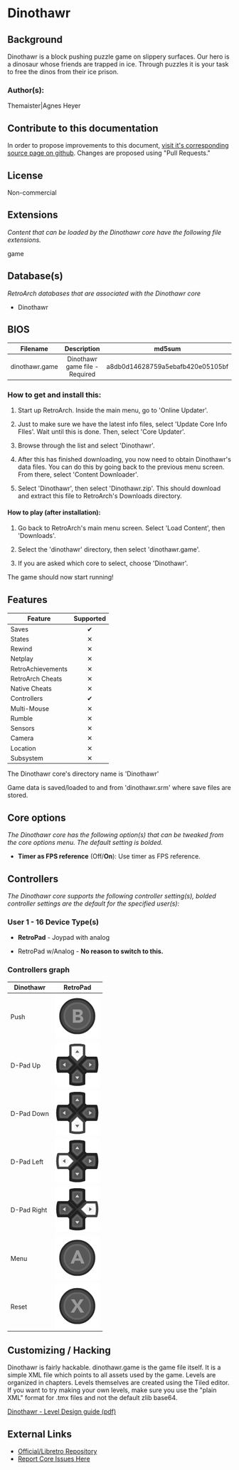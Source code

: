 # Dinothawr

## Background

Dinothawr is a block pushing puzzle game on slippery surfaces. Our hero is a dinosaur whose friends are trapped in ice. Through puzzles it is your task to free the dinos from their ice prison.

### Author(s):

Themaister|Agnes Heyer

## Contribute to this documentation

In order to propose improvements to this document, [visit it's corresponding source page on github](https://github.com/libretro/docs/tree/master/docs/library/dinothawr.md). Changes are proposed using "Pull Requests."

## License

Non-commercial

## Extensions

*Content that can be loaded by the Dinothawr core have the following file extensions.*

game

## Database(s)

*RetroArch databases that are associated with the Dinothawr core*

* Dinothawr

## BIOS

|   Filename      |    Description                 |              md5sum                      |
|:---------------:|:------------------------------:|:----------------------------------------:|
| dinothawr.game  | Dinothawr game file - Required | a8db0d14628759a5ebafb420e05105bf         |

### How to get and install this:

1. Start up RetroArch. Inside the main menu, go to 'Online Updater'.

2. Just to make sure we have the latest info files, select 'Update Core Info FIles'. Wait until this is done. Then, select 'Core Updater'.

3. Browse through the list and select 'Dinothawr'.

4. After this has finished downloading, you now need to obtain Dinothawr's data files. You can do this by going back to the previous menu screen. From there, select 'Content Downloader'.

5. Select 'Dinothawr', then select 'Dinothawr.zip'. This should download and extract this file to RetroArch's Downloads directory.

#### How to play (after installation):

1. Go back to RetroArch's main menu screen. Select 'Load Content', then 'Downloads'.

2. Select the 'dinothawr' directory, then select 'dinothawr.game'.

3. If you are asked which core to select, choose 'Dinothawr'.

The game should now start running!

## Features

| Feature           | Supported |
|-------------------|:---------:|
| Saves             | ✔         |
| States            | ✕         |
| Rewind            | ✕         |
| Netplay           | ✕         |
| RetroAchievements | ✕         |
| RetroArch Cheats  | ✕         |
| Native Cheats     | ✕         |
| Controllers       | ✔         |
| Multi-Mouse       | ✕         |
| Rumble            | ✕         |
| Sensors           | ✕         |
| Camera            | ✕         |
| Location          | ✕         |
| Subsystem         | ✕         |

The Dinothawr core's directory name is 'Dinothawr'

Game data is saved/loaded to and from 'dinothawr.srm' where save files are stored.

## Core options

*The Dinothawr core has the following option(s) that can be tweaked from the core options menu. The default setting is bolded.*

- **Timer as FPS reference** (Off/**On**): Use timer as FPS reference.

## Controllers

*The Dinothawr core supports the following controller setting(s), bolded controller settings are the default for the specified user(s):*

### User 1 - 16 Device Type(s)

* **RetroPad** - Joypad with analog

* RetroPad w/Analog - **No reason to switch to this.**

### Controllers graph

| Dinothawr | RetroPad                                                       |
|-----------|----------------------------------------------------------------|
| Push      | ![RetroPad_B](images/RetroPad/Retro_B_Round.png)               |
| D-Pad Up  | ![RetroPad_Dpad](images/RetroPad/Retro_Dpad_Up.png)            |
| D-Pad Down  | ![RetroPad_Dpad](images/RetroPad/Retro_Dpad_Down.png)        |
| D-Pad Left  | ![RetroPad_Dpad](images/RetroPad/Retro_Dpad_Left.png)        |
| D-Pad Right  | ![RetroPad_Dpad](images/RetroPad/Retro_Dpad_Right.png)      |
| Menu  | ![RetroPad_A](images/RetroPad/Retro_A_Round.png)                   |
| Reset | ![RetroPad_X](images/RetroPad/Retro_X_Round.png)                   |

## Customizing / Hacking

Dinothawr is fairly hackable. dinothawr.game is the game file itself. It is a simple XML file which points to all assets used by the game. Levels are organized in chapters. Levels themselves are created using the Tiled editor. If you want to try making your own levels, make sure you use the "plain XML" format for .tmx files and not the default zlib base64.

[Dinothawr - Level Design guide (pdf)](http://retinaleclipse.com/dinothawr-guide.pdf)

## External Links

* [Official/Libretro Repository](https://github.com/libretro/Dinothawr)
* [Report Core Issues Here](https://github.com/libretro/libretro-meta)